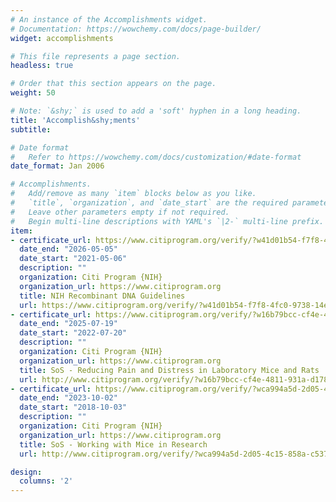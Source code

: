 ```yaml
---
# An instance of the Accomplishments widget.
# Documentation: https://wowchemy.com/docs/page-builder/
widget: accomplishments

# This file represents a page section.
headless: true

# Order that this section appears on the page.
weight: 50

# Note: `&shy;` is used to add a 'soft' hyphen in a long heading.
title: 'Accomplish&shy;ments'
subtitle:

# Date format
#   Refer to https://wowchemy.com/docs/customization/#date-format
date_format: Jan 2006

# Accomplishments.
#   Add/remove as many `item` blocks below as you like.
#   `title`, `organization`, and `date_start` are the required parameters.
#   Leave other parameters empty if not required.
#   Begin multi-line descriptions with YAML's `|2-` multi-line prefix.
item:
- certificate_url: https://www.citiprogram.org/verify/?w41d01b54-f7f8-4fc0-9738-14e9d924717e-42067509
  date_end: "2026-05-05"
  date_start: "2021-05-06"
  description: ""
  organization: Citi Program {NIH}
  organization_url: https://www.citiprogram.org 
  title: NIH Recombinant DNA Guidelines
  url: https://www.citiprogram.org/verify/?w41d01b54-f7f8-4fc0-9738-14e9d924717e-42067509
- certificate_url: https://www.citiprogram.org/verify/?w16b79bcc-cf4e-4811-931a-d178b9a6ab5d-43444794
  date_end: "2025-07-19"
  date_start: "2022-07-20"
  description: ""
  organization: Citi Program {NIH}
  organization_url: https://www.citiprogram.org
  title: SoS - Reducing Pain and Distress in Laboratory Mice and Rats
  url: http://www.citiprogram.org/verify/?w16b79bcc-cf4e-4811-931a-d178b9a6ab5d-43444794
- certificate_url: https://www.citiprogram.org/verify/?wca994a5d-2d05-4c15-858a-c537f9a67f72-28918811
  date_end: "2023-10-02"
  date_start: "2018-10-03"
  description: ""
  organization: Citi Program {NIH}
  organization_url: https://www.citiprogram.org
  title: SoS - Working with Mice in Research
  url: http://www.citiprogram.org/verify/?wca994a5d-2d05-4c15-858a-c537f9a67f72-28918811

design:
  columns: '2' 
---
```

